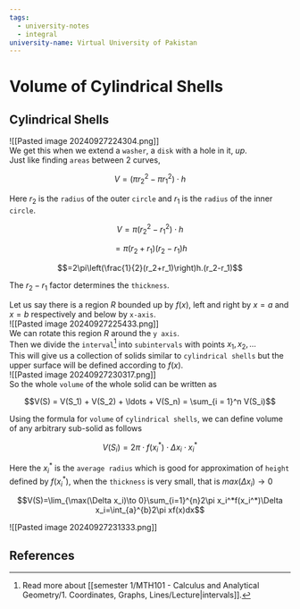 ```yaml
---
tags:
  - university-notes
  - integral
university-name: Virtual University of Pakistan
---
```


# Volume of Cylindrical Shells
## Cylindrical Shells
![[Pasted image 20240927224304.png]]  
We get this when we extend a `washer`, a `disk` with a hole in it, _up_.  
Just like finding `areas` between 2 curves,  

$$V = (\pi r_2^2 - \pi r_1^2) \cdot h$$

Here $r_2$ is the `radius` of the outer `circle` and $r_1$ is the `radius` of the inner `circle`.  

$$V = \pi (r_2^2 - r_1^2) \cdot h$$

$$=\pi(r_2+r_1)(r_2-r_1)h$$

$$=2\pi\left(\frac{1}{2}(r_2+r_1)\right)h.(r_2-r_1)$$

The $r_2 - r_1$ factor determines the `thickness`.

Let us say there is a region $R$ bounded up by $f(x)$, left and right by $x = a$ and $x = b$ respectively and below by `x-axis`.  
![[Pasted image 20240927225433.png]]  
We can rotate this region $R$ around the `y axis`.  
Then we divide the `interval`[^1] into `subintervals` with points $x_1, x_2, \ldots$  
This will give us a collection of solids similar to `cylindrical shells` but the upper surface will be defined according to $f(x)$.  
![[Pasted image 20240927230317.png]]  
So the whole `volume` of the whole solid can be written as  

$$V(S) = V(S_1) + V(S_2) + \ldots + V(S_n) = \sum_{i = 1}^n V(S_i)$$

Using the formula for `volume` of `cylindrical shells`, we can define volume of any arbitrary sub-solid as follows  

$$V(S_i) = 2\pi \cdot f(x_i^*) \cdot \Delta x_i \cdot x_i^*$$

Here the $x_i^*$ is the `average radius` which is good for approximation of `height` defined by $f(x_i^*)$, when the `thickness` is very small, that is $max(\Delta x_i) \to 0$  

$$V(S)=\lim_{\max(\Delta x_i)\to 0}\sum_{i=1}^{n}2\pi x_i^*f(x_i^*)\Delta x_i=\int_{a}^{b}2\pi xf(x)dx$$

![[Pasted image 20240927231333.png]]

## References

[^1]: Read more about [[semester 1/MTH101 - Calculus and Analytical Geometry/1. Coordinates, Graphs, Lines/Lecture|intervals]].

